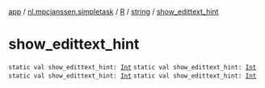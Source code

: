 [app](../../../index.md) / [nl.mpcjanssen.simpletask](../../index.md) / [R](../index.md) / [string](index.md) / [show_edittext_hint](.)

# show_edittext_hint

`static val show_edittext_hint: `[`Int`](https://kotlinlang.org/api/latest/jvm/stdlib/kotlin/-int/index.html)
`static val show_edittext_hint: `[`Int`](https://kotlinlang.org/api/latest/jvm/stdlib/kotlin/-int/index.html)
`static val show_edittext_hint: `[`Int`](https://kotlinlang.org/api/latest/jvm/stdlib/kotlin/-int/index.html)
`static val show_edittext_hint: `[`Int`](https://kotlinlang.org/api/latest/jvm/stdlib/kotlin/-int/index.html)